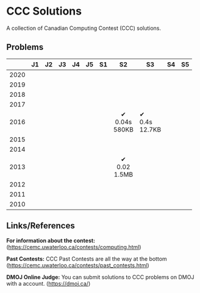 # CCC Solutions

A collection of Canadian Computing Contest (CCC) solutions.

## Problems

|      | J1 | J2 | J3 | J4 | J5 | S1 |            S2           | S3 | S4 | S5 |
|------|----|----|----|----|----|----|:-----------------------:|----|----|----|
| 2020 |    |    |    |    |    |    |                         |    |    |    |
| 2019 |    |    |    |    |    |    |                         |    |    |    |
| 2018 |    |    |    |    |    |    |                         |    |    |    |
| 2017 |    |    |    |    |    |    |                         |    |    |    |
| 2016 |    |    |    |    |    |    |✔<br/>0.04s<br/>580KB|✔<br/>0.4s<br/>12.7KB|    |    |
| 2015 |    |    |    |    |    |    |                         |    |    |    |
| 2014 |    |    |    |    |    |    |                         |    |    |    |
| 2013 |    |    |    |    |    |    |✔<br/>0.02<br/>1.5MB|    |    |    |
| 2012 |    |    |    |    |    |    |                         |    |    |    |
| 2011 |    |    |    |    |    |    |                         |    |    |    |
| 2010 |    |    |    |    |    |    |                         |    |    |    |

## Links/References

**For information about the contest:**
(https://cemc.uwaterloo.ca/contests/computing.html)

**Past Contests:** CCC Past Contests are all the way at the bottom
(https://cemc.uwaterloo.ca/contests/past_contests.html)

**DMOJ Online Judge:** 
You can submit solutions to CCC problems on DMOJ with a account.
(https://dmoj.ca/)
